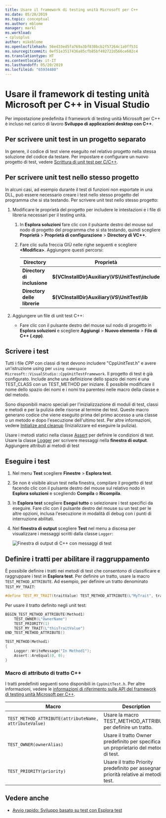 ```yaml
---
title: Usare il framework di testing unità Microsoft per C++
ms.date: 05/20/2019
ms.topic: conceptual
ms.author: mblome
manager: markl
ms.workload:
- cplusplus
author: mikeblome
ms.openlocfilehash: 56ed33ed5fa769a3bf830bcb2f57264c1a9ff531
ms.sourcegitcommit: 0ef51e3517436a85cfb85bf492722d566ce602c4
ms.translationtype: HT
ms.contentlocale: it-IT
ms.lasthandoff: 05/20/2019
ms.locfileid: "65934480"
---
```

# <a name="use-the-microsoft-unit-testing-framework-for-c-in-visual-studio"></a>Usare il framework di testing unità Microsoft per C++ in Visual Studio

Per impostazione predefinita il framework di testing unità Microsoft per C++ è incluso nel carico di lavoro **Sviluppo di applicazioni desktop con C++**.

## <a name="separate_project"></a> Per scrivere unit test in un progetto separato

In genere, il codice di test viene eseguito nel relativo progetto nella stessa soluzione del codice da testare. Per impostare e configurare un nuovo progetto di test, vedere [Scrittura di unit test per C/C++](writing-unit-tests-for-c-cpp.md).

## <a name="same_project"></a> Per scrivere unit test nello stesso progetto

In alcuni casi, ad esempio durante il test di funzioni non esportate in una DLL, può essere necessario creare i test nello stesso progetto del programma che si sta testando. Per scrivere unit test nello stesso progetto:

1. Modificare le proprietà del progetto per includere le intestazioni e i file di libreria necessari per il testing unità.

   1. In **Esplora soluzioni** fare clic con il pulsante destro del mouse sul nodo di progetto del programma che si sta testando, quindi scegliere **Proprietà** > **Proprietà di configurazione** > **Directory di VC++**.

   2. Fare clic sulla freccia GIÙ nelle righe seguenti e scegliere **\<Modifica>**. Aggiungere questi percorsi:

      | Directory | Proprietà |
      |-| - |
      | **Directory di inclusione** | **$(VCInstallDir)Auxiliary\VS\UnitTest\include** |
      | **Directory delle librerie** | **$(VCInstallDir)Auxiliary\VS\UnitTest\lib** |

2. Aggiungere un file di unit test C++:

   - Fare clic con il pulsante destro del mouse sul nodo di progetto in **Esplora soluzioni** e scegliere **Aggiungi** > **Nuovo elemento** > **File di C++ (.cpp)**.

## <a name="write-the-tests"></a>Scrivere i test

Tutti i file *CPP* con classi di test devono includere "CppUnitTest.h" e avere un'istruzione using per `using namespace Microsoft::VisualStudio::CppUnitTestFramework`. Il progetto di test è già configurato. Include anche una definizione dello spazio dei nomi e una TEST_CLASS con un TEST_METHOD per iniziare. È possibile modificare il nome dello spazio dei nomi e i nomi tra parentesi nelle macro della classe e del metodo.

Sono disponibili macro speciali per l'inizializzazione di moduli di test, classi e metodi e per la pulizia delle risorse al termine dei test. Queste macro generano codice che viene eseguito prima del primo accesso a una classe o un metodo e dopo l'esecuzione dell'ultimo test. Per altre informazioni, vedere [Initialize and cleanup](microsoft-visualstudio-testtools-cppunittestframework-api-reference.md#Initialize_and_cleanup) (Inizializzare ed eseguire la pulizia).

Usare i metodi statici nella classe [Assert](microsoft-visualstudio-testtools-cppunittestframework-api-reference.md#general_asserts) per definire le condizioni di test. Usare la classe [Logger](microsoft-visualstudio-testtools-cppunittestframework-api-reference.md#logger) per scrivere messaggi nella **finestra di output**. Aggiungere attributi ai metodi di test

## <a name="run-the-tests"></a>Eseguire i test

1. Nel menu **Test** scegliere **Finestre** > **Esplora test**.

1. Se non è visibile alcun test nella finestra, compilare il progetto di test facendo clic con il pulsante destro del mouse sul relativo nodo in **Esplora soluzioni** e scegliendo **Compila** o **Ricompila**.

1. In **Esplora test** scegliere **Esegui tutto** o selezionare i test specifici da eseguire. Fare clic con il pulsante destro del mouse su un test per le altre opzioni, inclusa l'esecuzione in modalità di debug con i punti di interruzione abilitati.

1. Nel **finestra di output** scegliere **Test** nel menu a discesa per visualizzare i messaggi scritti dalla classe `Logger`:

   ![Finestra di output di C++ con messaggi di test](media/cpp-test-output-window.png)

## <a name="define-traits-to-enable-grouping"></a>Definire i tratti per abilitare il raggruppamento

È possibile definire i tratti nei metodi di test che consentono di classificare e raggruppare i test in **Esplora test**. Per definire un tratto, usare la macro `TEST_METHOD_ATTRIBUTE`. Ad esempio, per definire un tratto denominato `TEST_MY_TRAIT`:

```cpp
#define TEST_MY_TRAIT(traitValue) TEST_METHOD_ATTRIBUTE(L"MyTrait", traitValue)
```

 Per usare il tratto definito negli unit test:

```cpp
BEGIN_TEST_METHOD_ATTRIBUTE(Method1)
    TEST_OWNER(L"OwnerName")
    TEST_PRIORITY(1)
    TEST_MY_TRAIT(L"thisTraitValue")
END_TEST_METHOD_ATTRIBUTE()

TEST_METHOD(Method1)
{
    Logger::WriteMessage("In Method1");
    Assert::AreEqual(0, 0);
}
```

### <a name="c-trait-attribute-macros"></a>Macro di attributo di tratto C++

I tratti predefiniti seguenti sono disponibili in `CppUnitTest.h`. Per altre informazioni, vedere le [informazioni di riferimento sulle API del framework di testing unità Microsoft per C++](microsoft-visualstudio-testtools-cppunittestframework-api-reference.md).

|Macro|Description|
|-|-----------------|
|`TEST_METHOD_ATTRIBUTE(attributeName, attributeValue)`|Usare la macro TEST_METHOD_ATTRIBUTE per definire un tratto.|
|`TEST_OWNER(ownerAlias)`|Usare il tratto Owner predefinito per specificare un proprietario del metodo di test.|
|`TEST_PRIORITY(priority)`|Usare il tratto Priority predefinito per assegnare priorità relative ai metodi di test.|

## <a name="see-also"></a>Vedere anche

- [Avvio rapido: Sviluppo basato su test con Esplora test](../test/quick-start-test-driven-development-with-test-explorer.md)
